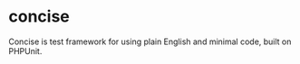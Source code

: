 concise
=======

Concise is test framework for using plain English and minimal code, built on PHPUnit.

